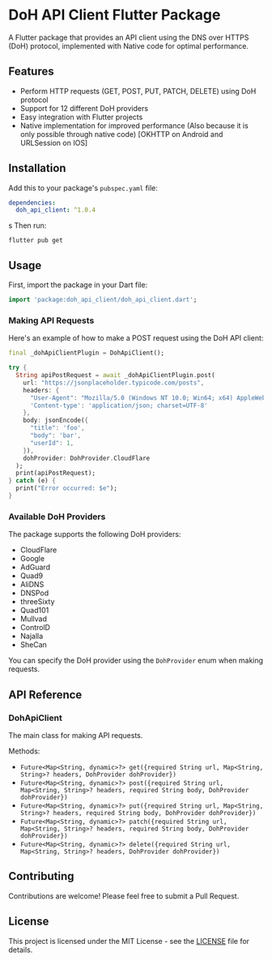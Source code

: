 # DoH API Client Flutter Package

A Flutter package that provides an API client using the DNS over HTTPS (DoH) protocol, implemented with Native code for optimal performance.

## Features

- Perform HTTP requests (GET, POST, PUT, PATCH, DELETE) using DoH protocol
- Support for 12 different DoH providers
- Easy integration with Flutter projects
- Native implementation for improved performance (Also because it is only possible through native code) [OKHTTP on Android and URLSession on IOS]

## Installation

Add this to your package's `pubspec.yaml` file:

```yaml
dependencies:
  doh_api_client: ^1.0.4
```
s
Then run:

```
flutter pub get
```

## Usage

First, import the package in your Dart file:

```dart
import 'package:doh_api_client/doh_api_client.dart';
```

### Making API Requests

Here's an example of how to make a POST request using the DoH API client:

```dart
final _dohApiClientPlugin = DohApiClient();

try {
  String apiPostRequest = await _dohApiClientPlugin.post(
    url: "https://jsonplaceholder.typicode.com/posts",
    headers: {
      "User-Agent": "Mozilla/5.0 (Windows NT 10.0; Win64; x64) AppleWebKit/537.36 (KHTML, like Gecko) Chrome/129.0.0.0 Safari/537.36",
      'Content-type': 'application/json; charset=UTF-8'
    },
    body: jsonEncode({
      "title": 'foo',
      "body": 'bar',
      "userId": 1,
    }),
    dohProvider: DohProvider.CloudFlare
  );
  print(apiPostRequest);
} catch (e) {
  print("Error occurred: $e");
}
```

### Available DoH Providers

The package supports the following DoH providers:

- CloudFlare
- Google
- AdGuard
- Quad9
- AliDNS
- DNSPod
- threeSixty
- Quad101
- Mullvad
- ControlD
- Najalla
- SheCan

You can specify the DoH provider using the `DohProvider` enum when making requests.

## API Reference

### DohApiClient

The main class for making API requests.

Methods:

- `Future<Map<String, dynamic>?> get({required String url, Map<String, String>? headers, DohProvider dohProvider})`
- `Future<Map<String, dynamic>?> post({required String url, Map<String, String>? headers, required String body, DohProvider dohProvider})`
- `Future<Map<String, dynamic>?> put({required String url, Map<String, String>? headers, required String body, DohProvider dohProvider})`
- `Future<Map<String, dynamic>?> patch({required String url, Map<String, String>? headers, required String body, DohProvider dohProvider})`
- `Future<Map<String, dynamic>?> delete({required String url, Map<String, String>? headers, DohProvider dohProvider})`

## Contributing

Contributions are welcome! Please feel free to submit a Pull Request.

## License

This project is licensed under the MIT License - see the [LICENSE](https://github.com/ShalmonAnandas/doh_api_client/blob/main/LICENSE) file for details.